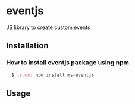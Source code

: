 # eventjs
JS library to create custom events

## Installation

### How to install eventjs package using npm
``` bash
  $ [sudo] npm install ms-eventjs
```

## Usage

